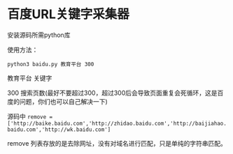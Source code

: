 # 百度URL关键字采集器

安装源码所需python库

使用方法：

`python3 baidu.py 教育平台 300`

教育平台 关键字

300 搜索页数(最好不要超过300，超过300后会导致页面重复会死循环，这是百度的问题，你们也可以自己解决一下)

源码中
`remove = ['http://baike.baidu.com','http://zhidao.baidu.com','http://baijiahao.baidu.com','http://wk.baidu.com']`

remove 列表存放的是去除网址，没有对域名进行匹配，只是单纯的字符串匹配。
